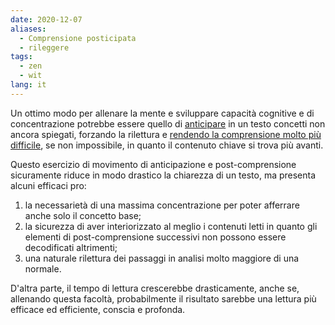 ```yaml
---
date: 2020-12-07
aliases:
  - Comprensione posticipata
  - rileggere
tags:
  - zen
  - wit
lang: it
---
```

Un ottimo modo per allenare la mente e sviluppare capacità cognitive e di concentrazione potrebbe essere quello di <u>anticipare</u> in un testo </u>concetti non ancora spiegati</u>, forzando la rilettura e <u>rendendo la comprensione molto più difficile</u>, se non impossibile, in quanto il contenuto chiave si trova più avanti.

Questo esercizio di movimento di anticipazione e post-comprensione sicuramente riduce in modo drastico la chiarezza di un testo, ma presenta alcuni efficaci pro:
1. la necessarietà di una massima concentrazione per poter afferrare anche solo il concetto base;
2. la sicurezza di aver interiorizzato al meglio i contenuti letti in quanto gli elementi di post-comprensione successivi non possono essere decodificati altrimenti;
3. una naturale rilettura dei passaggi in analisi molto maggiore di una normale.

D'altra parte, il tempo di lettura crescerebbe drasticamente, anche se, allenando questa facoltà, probabilmente il risultato sarebbe una lettura più efficace ed efficiente, conscia e profonda.
